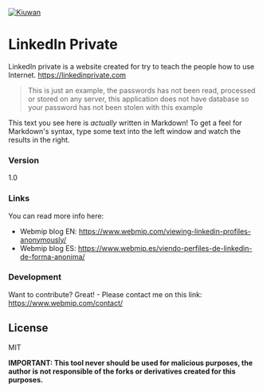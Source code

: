 [![Kiuwan](https://www.kiuwan.com/github/webmip/basicauthlab/badges/security.svg)](https://www.kiuwan.com/github/webmip/basicauthlab)
# LinkedIn Private

LinkedIn private is a website created for try to teach the people how to use Internet.
https://linkedinprivate.com


> This is just an example, the passwords has not been read, processed or stored on any server, this application does not have database so your password has not been stolen with this example


This text you see here is *actually* written in Markdown! To get a feel for Markdown's syntax, type some text into the left window and watch the results in the right.

### Version
1.0

### Links

You can read more info here:

* Webmip blog EN: https://www.webmip.com/viewing-linkedin-profiles-anonymously/
* Webmip blog ES: https://www.webmip.es/viendo-perfiles-de-linkedin-de-forma-anonima/


### Development

Want to contribute? Great! - Please contact me on this link: https://www.webmip.com/contact/



License
----

MIT


**IMPORTANT: This tool never should be used for malicious purposes, the author is not responsible of the forks or derivatives created for this purposes.**
